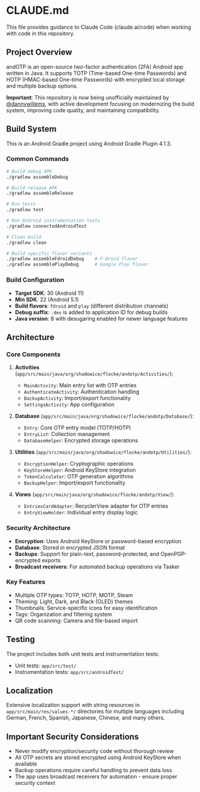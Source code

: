 # CLAUDE.md

This file provides guidance to Claude Code (claude.ai/code) when working with code in this repository.

## Project Overview

andOTP is an open-source two-factor authentication (2FA) Android app written in Java. It supports TOTP (Time-based One-time Passwords) and HOTP (HMAC-based One-time Passwords) with encrypted local storage and multiple backup options.

**Important**: This repository is now being unofficially maintained by [@dannywillems](https://github.com/dannywillems), with active development focusing on modernizing the build system, improving code quality, and maintaining compatibility.

## Build System

This is an Android Gradle project using Android Gradle Plugin 4.1.3.

### Common Commands

```bash
# Build debug APK
./gradlew assembleDebug

# Build release APK
./gradlew assembleRelease

# Run tests
./gradlew test

# Run Android instrumentation tests
./gradlew connectedAndroidTest

# Clean build
./gradlew clean

# Build specific flavor variants
./gradlew assembleFdroidDebug    # F-Droid flavor
./gradlew assemblePlayDebug      # Google Play flavor
```

### Build Configuration

- **Target SDK**: 30 (Android 11)
- **Min SDK**: 22 (Android 5.1)
- **Build flavors**: `fdroid` and `play` (different distribution channels)
- **Debug suffix**: `.dev` is added to application ID for debug builds
- **Java version**: 8 with desugaring enabled for newer language features

## Architecture

### Core Components

1. **Activities** (`app/src/main/java/org/shadowice/flocke/andotp/Activities/`):

   - `MainActivity`: Main entry list with OTP entries
   - `AuthenticateActivity`: Authentication handling
   - `BackupActivity`: Import/export functionality
   - `SettingsActivity`: App configuration

2. **Database** (`app/src/main/java/org/shadowice/flocke/andotp/Database/`):

   - `Entry`: Core OTP entry model (TOTP/HOTP)
   - `EntryList`: Collection management
   - `DatabaseHelper`: Encrypted storage operations

3. **Utilities** (`app/src/main/java/org/shadowice/flocke/andotp/Utilities/`):

   - `EncryptionHelper`: Cryptographic operations
   - `KeyStoreHelper`: Android KeyStore integration
   - `TokenCalculator`: OTP generation algorithms
   - `BackupHelper`: Import/export functionality

4. **Views** (`app/src/main/java/org/shadowice/flocke/andotp/View/`):
   - `EntriesCardAdapter`: RecyclerView adapter for OTP entries
   - `EntryViewHolder`: Individual entry display logic

### Security Architecture

- **Encryption**: Uses Android KeyStore or password-based encryption
- **Database**: Stored in encrypted JSON format
- **Backups**: Support for plain-text, password-protected, and OpenPGP-encrypted exports
- **Broadcast receivers**: For automated backup operations via Tasker

### Key Features

- Multiple OTP types: TOTP, HOTP, MOTP, Steam
- Theming: Light, Dark, and Black (OLED) themes
- Thumbnails: Service-specific icons for easy identification
- Tags: Organization and filtering system
- QR code scanning: Camera and file-based import

## Testing

The project includes both unit tests and instrumentation tests:

- Unit tests: `app/src/test/`
- Instrumentation tests: `app/src/androidTest/`

## Localization

Extensive localization support with string resources in `app/src/main/res/values-*/` directories for multiple languages including German, French, Spanish, Japanese, Chinese, and many others.

## Important Security Considerations

- Never modify encryption/security code without thorough review
- All OTP secrets are stored encrypted using Android KeyStore when available
- Backup operations require careful handling to prevent data loss
- The app uses broadcast receivers for automation - ensure proper security context
